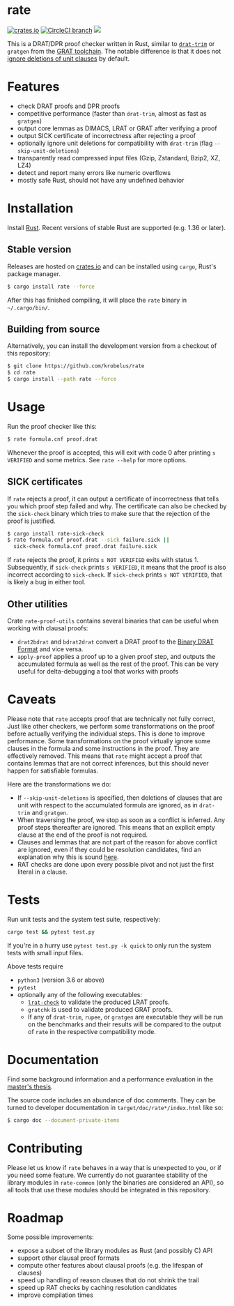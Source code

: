 # rate

[![crates.io](https://img.shields.io/crates/v/rate.svg)](https://crates.io/crates/rate)
[![CircleCI branch](https://img.shields.io/circleci/project/github/krobelus/rate/master.svg)](https://circleci.com/gh/krobelus/rate/tree/master)
![](https://img.shields.io/crates/l/rate.svg)

This is a DRAT/DPR proof checker written in Rust, similar to
[`drat-trim`](https://github.com/marijnheule/drat-trim) or `gratgen` from the
[GRAT toolchain](http://www21.in.tum.de/~lammich/grat/). The notable
difference is that it does not [ignore deletions of unit
clauses](https://github.com/marijnheule/drat-trim#clause-deletion-details) by
default.

# Features
- check DRAT proofs and DPR proofs
- competitive performance (faster than `drat-trim`, almost as fast as `gratgen`)
- output core lemmas as DIMACS, LRAT or GRAT after verifying a proof
- output SICK certificate of incorrectness after rejecting a proof
- optionally ignore unit deletions for compatibility with `drat-trim`
  (flag `--skip-unit-deletions`)
- transparently read compressed input files (Gzip, Zstandard, Bzip2, XZ, LZ4)
- detect and report many errors like numeric overflows
- mostly safe Rust, should not have any undefined behavior

# Installation

Install [Rust](https://www.rust-lang.org/en-US/install.html).  Recent versions
of stable Rust are supported (e.g. 1.36 or later).

## Stable version

Releases are hosted on [crates.io](https://crates.io/) and can be installed
using `cargo`, Rust's package manager.

```sh
$ cargo install rate --force
```

After this has finished compiling, it will place the `rate` binary in
`~/.cargo/bin/`.

## Building from source

Alternatively, you can install the development version from a checkout of this
repository:

```sh
$ git clone https://github.com/krobelus/rate
$ cd rate
$ cargo install --path rate --force
```

# Usage

Run the proof checker like this:
```sh
$ rate formula.cnf proof.drat
```

Whenever the proof is accepted, this will exit with code 0 after printing
`s VERIFIED` and some metrics. See `rate --help` for more options.

## SICK certificates

If `rate` rejects a proof, it can output a certificate of incorrectness that
tells you which proof step failed and why.  The certificate can also be
checked by the `sick-check` binary which tries to make sure that the rejection
of the proof is justified.

```sh
$ cargo install rate-sick-check
$ rate formula.cnf proof.drat --sick failure.sick ||
  sick-check formula.cnf proof.drat failure.sick
```

If `rate` rejects the proof, it prints `s NOT VERIFIED` exits with status 1.
Subsequently, if `sick-check` prints `s VERIFIED`, it means that the proof is
also incorrect according to `sick-check`.  If `sick-check` prints `s NOT
VERIFIED`, that is likely a bug in either tool.

## Other utilities

Crate `rate-proof-utils` contains several binaries that can be useful when
working with clausal proofs:

- `drat2bdrat` and `bdrat2drat` convert a DRAT proof to the [Binary DRAT Format]
  and vice versa.
- `apply-proof` applies a proof up to a given proof step, and outputs the
  accumulated formula as well as the rest of the proof. This can be very
  useful for delta-debugging a tool that works with proofs

[Binary DRAT Format]: <https://github.com/marijnheule/drat-trim#binary-drat-format>

# Caveats

Please note that `rate` accepts proof that are technically not fully correct,
Just like other checkers, we perform some transformations on the proof before
actually verifying the individual steps.  This is done to improve performance.
Some transformations on the proof virtually ignore some clauses in the
formula and some instructions in the proof. They are effectively removed.
This means that `rate` might accept a proof that contains lemmas that are
not correct inferences, but this should never happen for satisfiable formulas.

Here are the transformations we do:
- If `--skip-unit-deletions` is specified, then deletions of clauses that
  are unit with respect to the accumulated formula are ignored, as in
  `drat-trim` and `gratgen`.
- When traversing the proof, we stop as soon as a conflict is inferred.
  Any proof steps thereafter are ignored.  This means that an explicit empty
  clause at the end of the proof is not required.
- Clauses and lemmas that are not part of the reason for above conflict
  are ignored, even if they could be resolution candidates, find an explanation
  why this is sound [here].
- RAT checks are done upon every possible pivot and not just the first literal
  in a clause.

[here]: <http://www21.in.tum.de/~lammich/grat/gratgen-doc/Unmarked_RAT_Candidates.html>

# Tests

Run unit tests and the system test suite, respectively:

```sh
cargo test && pytest test.py
```

If you're in a hurry use `pytest test.py -k quick` to only run the system
tests with small input files.

Above tests require
- `python3` (version 3.6 or above)
- `pytest`
- optionally any of the following executables:
  - [`lrat-check`](https://github.com/acl2/acl2/tree/master/books/projects/sat/lrat)
    to validate the produced LRAT proofs.
  - `gratchk` is used to validate produced GRAT proofs.
  - If any of `drat-trim`, `rupee`, or `gratgen` are executable they will be
    run on the benchmarks and their results will be compared to the output of
    `rate` in the respective compatibility mode.

# Documentation

Find some background information and a performance evaluation in the [master's thesis].

[master's thesis]: <https://github.com/krobelus/rate-experiments/blob/master/thesis.pdf>

The source code includes an abundance of doc comments. They can be turned
to developer documentation in `target/doc/rate*/index.html` like so:
```sh
$ cargo doc --document-private-items
```

# Contributing

Please let us know if `rate` behaves in a way that is unexpected to you,
or if you need some feature.  We currently do not guarantee stability of the
library modules in `rate-common` (only the binaries are considered an API),
so all tools that use these modules should be integrated in this repository.

# Roadmap

Some possible improvements:

- expose a subset of the library modules as Rust (and possibly C) API
- support other clausal proof formats
- compute other features about clausal proofs (e.g. the lifespan of clauses)
- speed up handling of reason clauses that do not shrink the trail
- speed up RAT checks by caching resolution candidates
- improve compilation times
